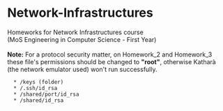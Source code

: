 # Network-Infrastructures
Homeworks for Network Infrastructures course <br />
(MoS Engineering in Computer Science - First Year) <br />
<br />
**Note:** For a protocol security matter, on Homework_2 and Homework_3 these file's permissions should be changed to **"root"**, otherwise Katharà (the network emulator used) won't run successfully. <br />

      * /keys (folder)
      * /.ssh/id_rsa
      * /shared/port/id_rsa
      * /shared/id_rsa
  
